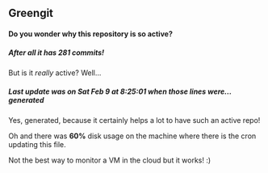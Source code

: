 ## Greengit

#### Do you wonder why this repository is so active?

##### After all it has 281 commits!

But is it *really* active? Well...

##### Last update was on Sat Feb 9 at 8:25:01 when those lines were... generated

Yes, generated, because it certainly helps a lot to have such an active repo!

Oh and there was **60%** disk usage on the machine
where there is the cron updating this file.

Not the best way to monitor a VM in the cloud but it works! :)
